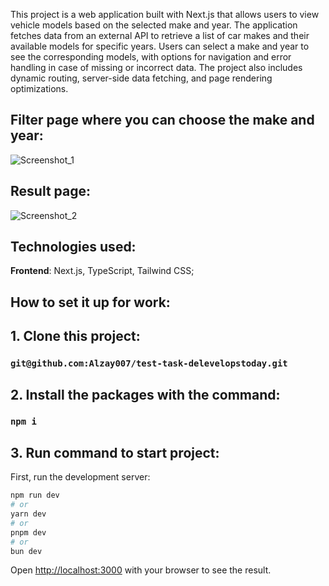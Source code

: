 This project is a web application built with Next.js that allows users to view vehicle models based on the selected make and year. The application fetches data from an external API to retrieve a list of car makes and their available models for specific years. Users can select a make and year to see the corresponding models, with options for navigation and error handling in case of missing or incorrect data. The project also includes dynamic routing, server-side data fetching, and page rendering optimizations.


## Filter page where you can choose the make and year:
![Screenshot_1](https://github.com/user-attachments/assets/79da5394-dd1f-45eb-bc62-4e47f213f3b5)

## Result page:
![Screenshot_2](https://github.com/user-attachments/assets/5c2bd3ba-524e-4019-b9ee-58fb404b966b)

## Technologies used:

**Frontend**: Next.js, TypeScript, Tailwind CSS;


## How to set it up for work:

## 1. Clone this project:

### `git@github.com:Alzay007/test-task-delevelopstoday.git`

## 2. Install the packages with the command:

### `npm i`

## 3. Run command to start project:

First, run the development server:

```bash
npm run dev
# or
yarn dev
# or
pnpm dev
# or
bun dev
```

Open [http://localhost:3000](http://localhost:3000) with your browser to see the result.
